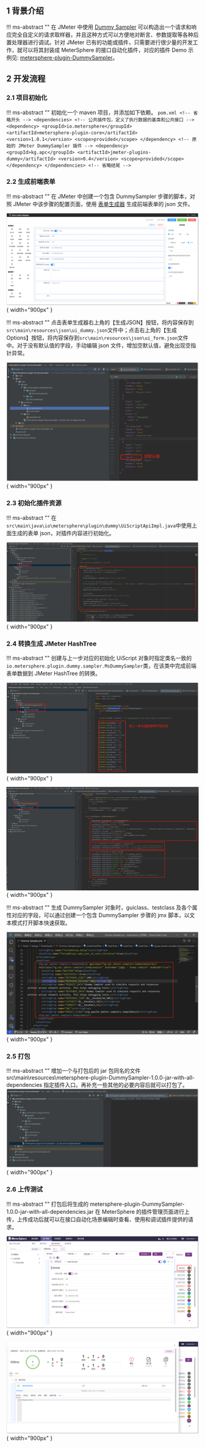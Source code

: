 

## 1 背景介绍
!!! ms-abstract ""
    在 JMeter 中使用 [Dummy Sampler](https://jmeter-plugins.org/wiki/DummySampler/?utm_source=jmeter&utm_medium=helplink&utm_campaign=DummySampler) 可以构造出一个请求和响应完全自定义的请求取样器，并且这种方式可以方便地对断言、参数提取等各种后置处理器进行调试。针对 JMeter 已有的功能或插件，只需要进行很少量的开发工作，就可以将其封装成 MeterSphere 的接口自动化插件，对应的插件 Demo 示例见: [metersphere-plugin-DummySampler](https://github.com/metersphere/metersphere-plugin-DummySampler)。 <br>

## 2 开发流程
### 2.1 项目初始化
!!! ms-abstract ""
    初始化一个 maven 项目，并添加如下依赖。
    ```pom.xml
    <!-- 省略开头 -->
        <dependencies>
            <!-- 公共插件包，定义了执行数据的基类和公共接口 -->
            <dependency>
                <groupId>io.metersphere</groupId>
                <artifactId>metersphere-plugin-core</artifactId>
                <version>1.0.1</version>
                <scope>provided</scope>
            </dependency>
            <!-- 原始的 JMeter DummySampler 插件 -->
            <dependency>
                <groupId>kg.apc</groupId>
                <artifactId>jmeter-plugins-dummy</artifactId>
                <version>0.4</version>
                <scope>provided</scope>
            </dependency>
        </dependencies>
    <!-- 省略结尾 -->
    ```

### 2.2 生成前端表单
!!! ms-abstract ""
    在 JMeter 中创建一个包含 DummySampler 步骤的脚本，对照 JMeter 中该步骤的配置页面，使用 [表单生成器](http://www.form-create.com/designer/?fr=home) 生成前端表单的 json 文件。<br>

![表单生成器](./img/automation_plugin_dev/表单生成器.png){ width="900px" }

!!! ms-abstract ""
    点击表单生成器右上角的【生成JSON】按钮，将内容保存到`src\main\resources\json\ui_dummy.json`文件中；点击右上角的【生成Options】按钮，将内容保存到`src\main\resources\json\ui_form.json`文件中。对于没有默认值的字段，手动编辑 json 文件，增加空默认值，避免出现空指针异常。<br>

![表单生成器](./img/automation_plugin_dev/表单生成器右上角.png){ width="900px" }

### 2.3 初始化插件资源
!!! ms-abstract ""
    在`src\main\java\io\metersphere\plugin\dummy\UiScriptApiImpl.java`中使用上面生成的表单 json，对插件内容进行初始化。<br>

![表单生成器](./img/automation_plugin_dev/初始化插件资源.png){ width="900px" }

### 2.4 转换生成 JMeter HashTree
!!! ms-abstract ""
    创建与上一步对应的初始化 UiScript 对象时指定类名一致的`io.metersphere.plugin.dummy.sampler.MsDummySampler`类，在该类中完成前端表单数据到 JMeter HashTree 的转换。<br>

![表单生成器](./img/automation_plugin_dev/转换生成JMeter_HashTree.png){ width="900px" }

![表单生成器](./img/automation_plugin_dev/转换生成JMeter_HashTree_1.png){ width="900px" }

!!! ms-abstract ""
    生成 DummySampler 对象时，guiclass、testclass 及各个属性对应的字段，可以通过创建一个包含 DummySampler 步骤的 jmx 脚本，以文本模式打开脚本快速获取。<br>

![表单生成器](./img/automation_plugin_dev/转换生成JMeter_HashTree_2.png){ width="900px" }

### 2.5 打包
!!! ms-abstract ""
    增加一个与打包后的 jar 包同名的文件 src\main\resources\metersphere-plugin-DummySampler-1.0.0-jar-with-all-dependencies 指定插件入口。再补充一些其他的必要内容后就可以打包了。<br>
![表单生成器](./img/automation_plugin_dev/收尾打包.png){ width="900px" }

### 2.6 上传测试
!!! ms-abstract ""
    打包后将生成的 metersphere-plugin-DummySampler-1.0.0-jar-with-all-dependencies.jar 在 MeterSphere 的插件管理页面进行上传，上传成功后就可以在接口自动化场景编辑时查看、使用和调试插件提供的请求。<br>

![表单生成器](./img/automation_plugin_dev/上传测试.png){ width="900px" }

![表单生成器](./img/automation_plugin_dev/上传测试_1.png){ width="900px" }